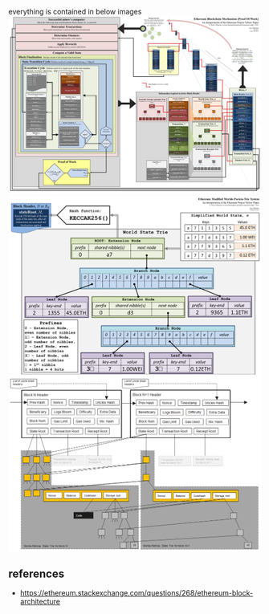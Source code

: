 everything is contained in below images
![all in one](./images/1.jpg)
![mpt](./images/2.png)
![world state](./images/3.png)

## references
- https://ethereum.stackexchange.com/questions/268/ethereum-block-architecture
